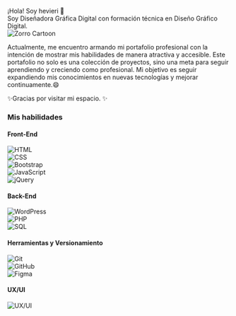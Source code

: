 ¡Hola! Soy hevieri 👋  
Soy Diseñadora Gráfica Digital con formación técnica en Diseño Gráfico Digital.  
![Zorro Cartoon](https://cdn.pixabay.com/photo/2017/01/31/18/36/animal-2026297_1280.png)

Actualmente, me encuentro armando mi portafolio profesional con la intención de mostrar mis habilidades de manera atractiva y accesible. Este portafolio no solo es una colección de proyectos, sino una meta para seguir aprendiendo y creciendo como profesional. Mi objetivo es seguir expandiendo mis conocimientos en nuevas tecnologías y mejorar continuamente.😄

✨Gracias por visitar mi espacio. ✨

### Mis habilidades

#### Front-End
![HTML](https://img.shields.io/badge/HTML-%E2%9C%94-orange)  
![CSS](https://img.shields.io/badge/CSS-%E2%9C%94-blue)  
![Bootstrap](https://img.shields.io/badge/Bootstrap-%E2%9C%94-blueviolet)  
![JavaScript](https://img.shields.io/badge/JavaScript-%E2%9C%94-yellow)  
![jQuery](https://img.shields.io/badge/jQuery-%E2%9C%94-blue)  

#### Back-End
![WordPress](https://img.shields.io/badge/WordPress-%E2%9C%94-blue)  
![PHP](https://img.shields.io/badge/PHP-%E2%9C%94-blue)  
![SQL](https://img.shields.io/badge/SQL-%E2%9C%94-darkblue)  

#### Herramientas y Versionamiento
![Git](https://img.shields.io/badge/Git-%E2%9C%94-orange)  
![GitHub](https://img.shields.io/badge/GitHub-%E2%9C%94-black)  
![Figma](https://img.shields.io/badge/Figma-%E2%9C%94-purple)

#### UX/UI
![UX/UI](https://img.shields.io/badge/UX%2FUI-%E2%9C%94-green)

<!--
**hevieri/hevieri** is a ✨ _special_ ✨ repository because its `README.md` (this file) appears on your GitHub profile.
![Code Quality](https://img.shields.io/codeclimate/quality/grade/hevieri/readme)

Here are some ideas to get you started:

- 🔭 I’m currently working on ...
- 🌱 I’m currently learning ...
- 👯 I’m looking to collaborate on ...
- 🤔 I’m looking for help with ...
- 💬 Ask me about ...
- 📫 How to reach me: ...
- 😄 Pronouns: ...
- ⚡ Fun fact: ...
-->
